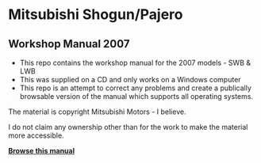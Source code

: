 # Mitsubishi Shogun/Pajero

## Workshop Manual 2007

- This repo contains the workshop manual for the 2007 models - SWB & LWB
- This was supplied on a CD and only works on a Windows computer
- This repo is an attempt to correct any problems and create a publically browsable version of the manual which supports all operating systems.

The material is copyright Mitsubishi Motors - I believe.

I do not claim any ownership other than for the work to make the material more accessible.

**[Browse this manual]()**
